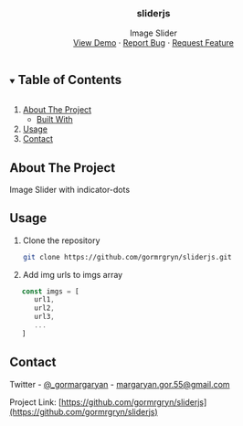 <!-- PROJECT SHIELDS -->
<!--
*** I'm using markdown "reference style" links for readability.
*** Reference links are enclosed in brackets [ ] instead of parentheses ( ).
*** See the bottom of this document for the declaration of the reference variables
*** for contributors-url, forks-url, etc. This is an optional, concise syntax you may use.
*** https://www.markdownguide.org/basic-syntax/#reference-style-links
-->
<!--
[![Contributors][contributors-shield]][contributors-url]
[![Forks][forks-shield]][forks-url]
[![Stargazers][stars-shield]][stars-url]
[![Issues][issues-shield]][issues-url]
[![MIT License][license-shield]][license-url]
[![LinkedIn][linkedin-shield]][linkedin-url]
-->

<!-- PROJECT LOGO -->
<br />
<p align="center">
  <h3 align="center">sliderjs</h3>
  <p align="center">
    Image Slider
    <br />
    <a href="https://github.com/gormrgryn/sliderjs">View Demo</a>
    ·
    <a href="https://github.com/gormrgryn/sliderjs/issues">Report Bug</a>
    ·
    <a href="https://github.com/gormrgryn/sliderjs/issues">Request Feature</a>
  </p>
</p>



<!-- TABLE OF CONTENTS -->
<details open="open">
  <summary><h2 style="display: inline-block">Table of Contents</h2></summary>
  <ol>
    <li>
      <a href="#about-the-project">About The Project</a>
      <ul>
        <li><a href="#built-with">Built With</a></li>
      </ul>
    </li>
    <li><a href="#usage">Usage</a></li>
    <li><a href="#contact">Contact</a></li>
  </ol>
</details>



<!-- ABOUT THE PROJECT -->
## About The Project

<!-- ![image](https://user-images.githubusercontent.com/71388341/94341743-ea01c180-001c-11eb-9aff-e2af0f49c30f.png) -->

Image Slider with indicator-dots

## Usage

1. Clone the repository
   ```sh
   git clone https://github.com/gormrgryn/sliderjs.git
   ```
2. Add img urls to imgs array
```js
   const imgs = [
      url1,
      url2,
      url3,
      ...
   ]
   ```

<!-- CONTACT -->
## Contact

Twitter - [@_gormargaryan](https://twitter.com/_gormargaryan) - margaryan.gor.55@gmail.com

Project Link: [https://github.com/gormrgryn/sliderjs](https://github.com/gormrgryn/sliderjs)
